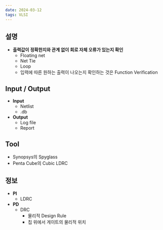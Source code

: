 ```yaml
---
date: 2024-03-12
tags: VLSI
---
```


## 설명

- **출력값이 정확한지와 관계 없이 회로 자체 오류가 있는지 확인**
	- Floating net
	- Net Tie
	- Loop
	- 입력에 따른 원하는 출력이 나오는지 확인하는 것은 Function Verification



## Input / Output

- **Input**
	- Netlist
	- .db
- **Output**
	- Log file
	- Report

## Tool

- Synopsys의 Spyglass
- Penta Cube의 Cubic LDRC



## 정보

- **PI**
	- LDRC
- **PD**
	- DRC
		- 물리적 Design Rule
		- 칩 위에서 게이트의 물리적 위치